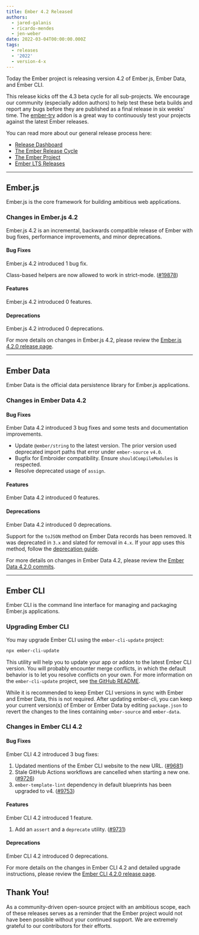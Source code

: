 ```yaml
---
title: Ember 4.2 Released
authors:
  - jared-galanis
  - ricardo-mendes
  - jen-weber
date: 2022-03-04T00:00:00.000Z
tags:
  - releases
  - '2022'
  - version-4-x
---
```


Today the Ember project is releasing version 4.2 of Ember.js, Ember Data, and Ember CLI.

This release kicks off the 4.3 beta cycle for all sub-projects. We encourage our community (especially addon authors) to help test these beta builds and report any bugs before they are published as a final release in six weeks' time. The [ember-try](https://github.com/ember-cli/ember-try) addon is a great way to continuously test your projects against the latest Ember releases.

You can read more about our general release process here:

- [Release Dashboard](http://emberjs.com/releases/)
- [The Ember Release Cycle](https://blog.emberjs.com/new-ember-release-process/)
- [The Ember Project](https://blog.emberjs.com/ember-project-at-2-0/)
- [Ember LTS Releases](https://blog.emberjs.com/announcing-embers-first-lts/)

---

## Ember.js

Ember.js is the core framework for building ambitious web applications.

### Changes in Ember.js 4.2

Ember.js 4.2 is an incremental, backwards compatible release of Ember with bug fixes, performance improvements, and minor deprecations.

#### Bug Fixes

Ember.js 4.2 introduced 1 bug fix.

Class-based helpers are now allowed to work in strict-mode. ([#19878](https://github.com/emberjs/ember.js/pull/19878))

#### Features

Ember.js 4.2 introduced 0 features.

#### Deprecations

Ember.js 4.2 introduced 0 deprecations.

<!-- Block end -->

For more details on changes in Ember.js 4.2, please review the [Ember.js 4.2.0 release page](https://github.com/emberjs/ember.js/releases/tag/v4.2.0).

---

## Ember Data

Ember Data is the official data persistence library for Ember.js applications.

### Changes in Ember Data 4.2

#### Bug Fixes

Ember Data 4.2 introduced 3 bug fixes and some tests and documentation improvements.

- Update `@ember/string` to the latest version. The prior version used deprecated import paths that error under `ember-source` `v4.0`.
- Bugfix for Embroider compatibility. Ensure `shouldCompileModules` is respected.
- Resolve deprecated usage of `assign`.

#### Features

Ember Data 4.2 introduced 0 features.

#### Deprecations

Ember Data 4.2 introduced 0 deprecations.

Support for the `toJSON` method on Ember Data records has been removed. It was deprecated in `3.x` and slated for removal in `4.x`.
If your app uses this method, follow the [deprecation guide](https://deprecations.emberjs.com/ember-data/v3.x/#toc_record-toJSON).

For more details on changes in Ember Data 4.2, please review the
[Ember Data 4.2.0 commits](https://github.com/emberjs/data/compare/v4.1.0...v4.2.0).

---

## Ember CLI

Ember CLI is the command line interface for managing and packaging Ember.js applications.

### Upgrading Ember CLI

You may upgrade Ember CLI using the `ember-cli-update` project:

```bash
npx ember-cli-update
```

This utility will help you to update your app or addon to the latest Ember CLI version. You will probably encounter merge conflicts, in which the default behavior is to let you resolve conflicts on your own. For more information on the `ember-cli-update` project, see [the GitHub README](https://github.com/ember-cli/ember-cli-update).

While it is recommended to keep Ember CLI versions in sync with Ember and Ember Data, this is not required. After updating ember-cli, you can keep your current version(s) of Ember or Ember Data by editing `package.json` to revert the changes to the lines containing `ember-source` and `ember-data`.

### Changes in Ember CLI 4.2

#### Bug Fixes

Ember CLI 4.2 introduced 3 bug fixes:

1. Updated mentions of the Ember CLI website to the new URL. ([#9681](https://github.com/ember-cli/ember-cli/pull/9681))
1. Stale GitHub Actions workflows are cancelled when starting a new one. ([#9726](https://github.com/ember-cli/ember-cli/pull/9726))
1. `ember-template-lint` dependency in default blueprints has been upgraded to v4. ([#9753](https://github.com/ember-cli/ember-cli/pull/9753))

#### Features

Ember CLI 4.2 introduced 1 feature.

1. Add an `assert` and a `deprecate` utility. ([#9731](https://github.com/ember-cli/ember-cli/pull/9731))

#### Deprecations

Ember CLI 4.2 introduced 0 deprecations.

For more details on the changes in Ember CLI 4.2 and detailed upgrade
instructions, please review the [Ember CLI 4.2.0 release page](https://github.com/ember-cli/ember-cli/releases/tag/v4.2.0).

## Thank You!

As a community-driven open-source project with an ambitious scope, each of these releases serves as a reminder that the Ember project would not have been possible without your continued support. We are extremely grateful to our contributors for their efforts.
